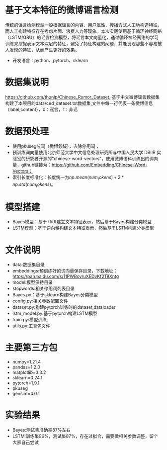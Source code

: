 # 基于文本特征的微博谣言检测
  传统的谣言检测模型一般根据谣言的内容、用户属性、传播方式人工地构造特征，而人工构建特征存在考虑片面、浪费人力等现象。本次实践使用基于循环神经网络（LSTM/GRU）的谣言检测模型，将谣言本文向量化，通过循环神经网络的学习训练来挖掘表示文本深层的特征，避免了特征构建的问题，并能发现那些不容易被人发现的特征，从而产生更好的效果。
  * 开发语言：python、pytorch、sklearn
# 数据集说明
  https://github.com/thunlp/Chinese_Rumor_Dataset, 基于中文微博谣言数据集构建了本项目的data/ced_dataset.txt数据集,文件中每一行代表一条微博信息（label,content），0：谣言，1：非谣
# 数据预处理
  * 使用pkuseg分词（微博领域），去除停用词；
  * 预训练词向量使用北京师范大学中文信息处理研究所与中国人民大学 DBIIR 实验室的研究者开源的"chinese-word-vectors"，使用微博语料训练出的词向量，github链接为：https://github.com/Embedding/Chinese-Word-Vectors；
  * 索引长度标准化：长度统一为$np.mean(num_tokens) + 2 * np.std(num_tokens)$。
 # 模型搭建
   * Bayes模型：基于Tfidf建立文本特征表示，然后基于Bayes构建分类模型
   * LSTM模型：基于词向量构建文本特征表示，然后基于LSTM构建分类模型
# 文件说明
  * data:数据集目录
  * embeddings:预训练好的词向量保存目录，下载地址：https://pan.baidu.com/s/11PWBcvruXEDvKf2TiIXntg
  * model:模型保持目录
  * stopwords:相关停用词列表目录
  * Bayes.py：基于sklearn构建Bayes分类模型
  * config.py:相关参数配置文件
  * dataset.py:构建pytorch训练时的dataset,dataloader
  * lstm_model.py:基于pytorch构建LSTM模型
  * train.py:模型训练
  * utils.py:工具包文件
 # 主要第三方包
   * numpy=1.21.4
   * pandas=1.2.0
   * matplotlib=3.3.2
   * sklearn=0.24.1
   * pytorch=1.9.1
   * pkuseg
   * gensim=4.0.1
# 实验结果
  * Bayes:测试集准确率87%左右
  * LSTM:训练集96%，测试集87%，存在过拟合，需要做相关参数调整，留个大家自己尝试
   
